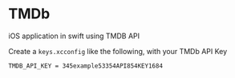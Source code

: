 # TMDb
iOS application in swift using TMDB API


Create a `keys.xcconfig` like the following, with your TMDb API Key

~~~
TMDB_API_KEY = 345example53354API854KEY1684
~~~
